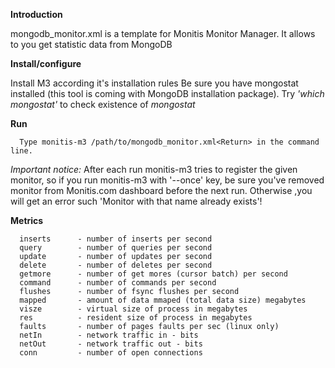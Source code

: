 __Introduction__

 mongodb_monitor.xml is a template for Monitis Monitor Manager. 
 It allows to you get statistic data from MongoDB
      
__Install/configure__

 Install M3 according it's installation rules
 Be sure you have mongostat installed (this tool is coming with MongoDB installation package).
 Try *'which mongostat'* to check existence of *mongostat*

__Run__

      Type monitis-m3 /path/to/mongodb_monitor.xml<Return> in the command line.

   *Important notice:* After each run monitis-m3 tries to register the given monitor, so if you run monitis-m3 with '--once' key, be sure you've removed 
   monitor from Monitis.com dashboard before the next run.
   Otherwise ,you will get an error such 'Monitor with that name already exists'!

__Metrics__

      inserts      - number of inserts per second
      query        - number of queries per second
      update       - number of updates per second
      delete       - number of deletes per second
      getmore      - number of get mores (cursor batch) per second
      command      - number of commands per second
      flushes      - number of fsync flushes per second
      mapped       - amount of data mmaped (total data size) megabytes
      visze        - virtual size of process in megabytes
      res          - resident size of process in megabytes
      faults       - number of pages faults per sec (linux only)
      netIn        - network traffic in - bits
      netOut       - network traffic out - bits
      conn         - number of open connections


